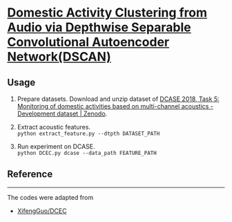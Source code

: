 # [Domestic Activity Clustering from Audio via Depthwise Separable Convolutional Autoencoder Network(DSCAN)](https://arxiv.org/abs/2208.02406)

## Usage

1. Prepare datasets.  Download and unzip dataset of [DCASE 2018, Task 5: Monitoring of domestic activities based on multi-channel acoustics - Development dataset | Zenodo](https://zenodo.org/record/1247102#.YuyeJWNBztU).

2. Extract acoustic features.   
   `python extract_feature.py --dtpth DATASET_PATH`     

3. Run experiment on DCASE.   
   `python DCEC.py dcase --data_path FEATURE_PATH`   

## Reference

------------------------------------

The codes were adapted from

- [XifengGuo/DCEC](https://github.com/XifengGuo/DCEC)
